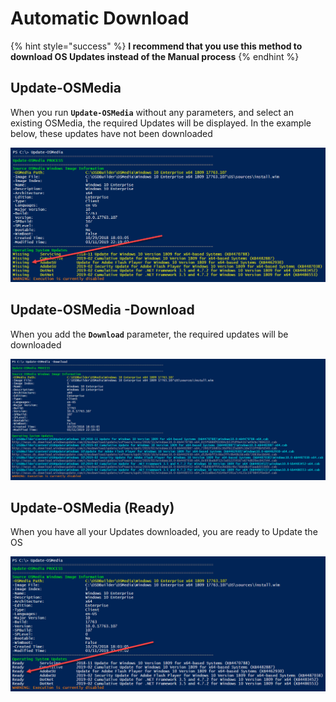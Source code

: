 # Automatic Download

{% hint style="success" %}
**I recommend that you use this method to download OS Updates instead of the Manual process**
{% endhint %}

## Update-OSMedia

When you run **`Update-OSMedia`** without any parameters, and select an existing OSMedia, the required Updates will be displayed.  In the example below, these updates have not been downloaded

![](../../../../.gitbook/assets/image%20%2835%29.png)

## Update-OSMedia -Download

When you add the **`Download`** parameter, the required updates will be downloaded 

![](../../../../.gitbook/assets/image%20%2882%29.png)

## Update-OSMedia \(Ready\)

When you have all your Updates downloaded, you are ready to Update the OS

![](../../../../.gitbook/assets/image%20%2874%29.png)



